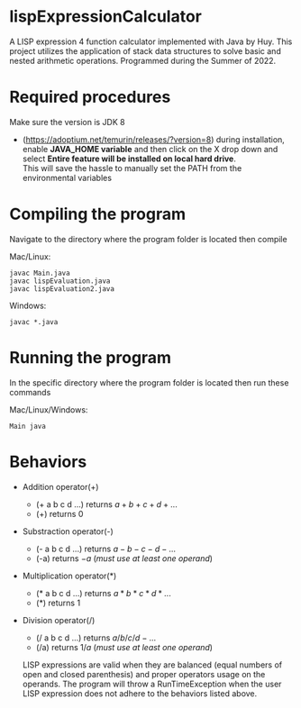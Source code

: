 # lispExpressionCalculator

A LISP expression 4 function calculator implemented with Java by Huy. This project utilizes the application of stack data structures to solve basic and nested arithmetic operations.
Programmed during the Summer of 2022.

# Required procedures
Make sure the version is JDK 8 
- (https://adoptium.net/temurin/releases/?version=8) 
during installation, enable **JAVA_HOME variable** and then click on the X drop down and select **Entire feature will be installed on local hard drive**.  
This will save the hassle to manually set the PATH from the environmental variables 

# Compiling the program
Navigate to the directory where the program folder is located then compile 

Mac/Linux: 
```
javac Main.java
javac lispEvaluation.java
javac lispEvaluation2.java
```
Windows: 
```
javac *.java
```

# Running the program
In the specific directory where the program folder is located then run these commands

Mac/Linux/Windows: 
```
Main java
```

# Behaviors 
- Addition operator(+) 
  - (+ a b c d ...) returns $a+b+c+d+ ...$ 
  - (+) returns 0
- Substraction operator(-) 
  - (- a b c d ...) returns $a-b-c-d - ...$
  - (-a) returns $-a$ (*must use at least one operand*) 
- Multiplication  operator(*) 
  - (* a b c d ...) returns $a * b * c * d * ...$ 
  - (*) returns 1 
- Division operator(/) 
  - (/ a b c d ...) returns $a/b/c/d - ...$
  - (/a) returns $1/a$ (*must use at least one operand*) 
  
  LISP expressions are valid when they are balanced (equal numbers of open and closed parenthesis) and proper operators usage on the operands.
  The program will throw a RunTimeException when the user LISP expression does not adhere to the behaviors listed above. 
